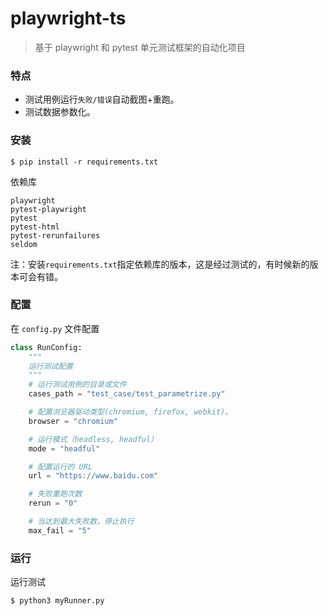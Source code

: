 # playwright-ts

> 基于 playwright 和 pytest 单元测试框架的自动化项目

### 特点

* 测试用例运行`失败/错误`自动截图+重跑。
* 测试数据参数化。

### 安装

```shell
$ pip install -r requirements.txt
```

依赖库
```
playwright
pytest-playwright
pytest
pytest-html
pytest-rerunfailures
seldom
```

注：安装```requirements.txt```指定依赖库的版本，这是经过测试的，有时候新的版本可会有错。

### 配置

在 `config.py` 文件配置

```python
class RunConfig:
    """
    运行测试配置
    """
    # 运行测试用例的目录或文件
    cases_path = "test_case/test_parametrize.py"

    # 配置浏览器驱动类型(chromium, firefox, webkit)。
    browser = "chromium"

    # 运行模式（headless, headful）
    mode = "headful"

    # 配置运行的 URL
    url = "https://www.baidu.com"

    # 失败重跑次数
    rerun = "0"

    # 当达到最大失败数，停止执行
    max_fail = "5"
```

### 运行

运行测试

```shell
$ python3 myRunner.py
```
